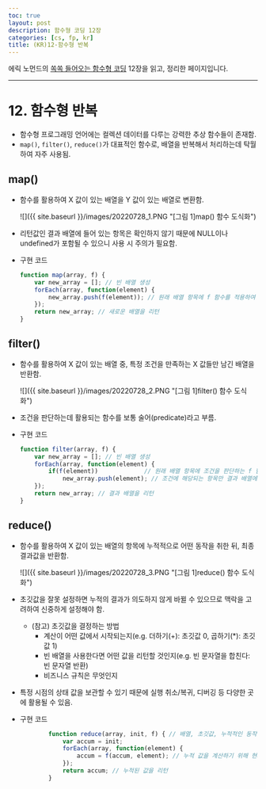 ```yaml
---
toc: true
layout: post
description: 함수형 코딩 12장
categories: [cs, fp, kr]
title: (KR)12-함수형 반복
---
```


에릭 노먼드의 [쏙쏙 들어오는 함수형 코딩](http://www.yes24.com/Product/Goods/108748841) 12장을 읽고, 정리한 페이지입니다.

---

# 12. 함수형 반복

- 함수형 프로그래밍 언어에는 컬렉션 데이터를 다루는 강력한 추상 함수들이 존재함.
- `map()`, `filter()`, `reduce()`가 대표적인 함수로, 배열을 반복해서 처리하는데 탁월하여 자주 사용됨.

## map()
- 함수를 활용하여 X 값이 있는 배열을 Y 값이 있는 배열로 변환함.

	![]({{ site.baseurl }}/images/20220728_1.PNG "[그림 1]map() 함수 도식화")

- 리턴값인 결과 배열에 들어 있는 항목은 확인하지 않기 때문에 NULL이나 undefined가 포함될 수 있으니 사용 시 주의가 필요함.
- 구현 코드
    ```javascript
    function map(array, f) {
        var new_array = []; // 빈 배열 생성
        forEach(array, function(element) {
            new_array.push(f(element)); // 원래 배열 항목에 f 함수를 적용하여 새로운 배열에 추가
        });
        return new_array; // 새로운 배열을 리턴
    }
    ```

## filter()
- 함수를 활용하여 X 값이 있는 배열 중, 특정 조건을 만족하는 X 값들만 남긴 배열을 반환함.

	![]({{ site.baseurl }}/images/20220728_2.PNG "[그림 1]filter() 함수 도식화")

- 조건을 판단하는데 활용되는 함수를 보통 술어(predicate)라고 부름.
- 구현 코드
    ```javascript
    function filter(array, f) {
        var new_array = []; // 빈 배열 생성
        forEach(array, function(element) {
            if(f(element))             // 원래 배열 항목에 조건을 판단하는 f 함수를 적용
                new_array.push(element); // 조건에 해당되는 항목만 결과 배열에 추가
        });
        return new_array; // 결과 배열을 리턴
    }
    ```

## reduce()
- 함수를 활용하여 X 값이 있는 배열의 항목에 누적적으로 어떤 동작을 취한 뒤, 최종 결과값을 반환함.

	![]({{ site.baseurl }}/images/20220728_3.PNG "[그림 1]reduce() 함수 도식화")

- 초깃값을 잘못 설정하면 누적의 결과가 의도하지 않게 바뀔 수 있으므로 맥락을 고려하여 신중하게 설정해야 함.
    - (참고) 초깃값을 결정하는 방법
        - 계산이 어떤 값에서 시작되는지(e.g. 더하기(+): 초깃값 0, 곱하기(*): 초깃값 1)
        - 빈 배열을 사용한다면 어떤 값을 리턴할 것인지(e.g. 빈 문자열을 합친다: 빈 문자열 반환)
        - 비즈니스 규칙은 무엇인지
- 특정 시점의 상태 값을 보관할 수 있기 때문에 실행 취소/복귀, 디버깅 등 다양한 곳에 활용될 수 있음.
- 구현 코드
    ```javascript
            function reduce(array, init, f) { // 배열, 초깃값, 누적적인 동작을 정의한 함수
                var accum = init;
                forEach(array, function(element) { 
                    accum = f(accum, element); // 누적 값을 계산하기 위해 현재 값과 배열의 항목을 인자로 전달
                });
                return accum; // 누적된 값을 리턴
            }
    ```
